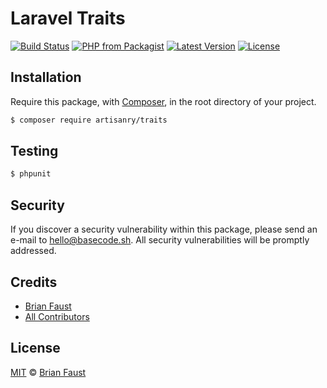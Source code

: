 # Laravel Traits

[![Build Status](https://img.shields.io/travis/artisanry/Traits/master.svg?style=flat-square)](https://travis-ci.org/artisanry/Traits)
[![PHP from Packagist](https://img.shields.io/packagist/php-v/artisanry/traits.svg?style=flat-square)]()
[![Latest Version](https://img.shields.io/github/release/artisanry/Traits.svg?style=flat-square)](https://github.com/artisanry/Traits/releases)
[![License](https://img.shields.io/packagist/l/artisanry/Traits.svg?style=flat-square)](https://packagist.org/packages/artisanry/Traits)

## Installation

Require this package, with [Composer](https://getcomposer.org/), in the root directory of your project.

``` bash
$ composer require artisanry/traits
```

## Testing

``` bash
$ phpunit
```

## Security

If you discover a security vulnerability within this package, please send an e-mail to hello@basecode.sh. All security vulnerabilities will be promptly addressed.

## Credits

- [Brian Faust](https://github.com/faustbrian)
- [All Contributors](../../contributors)

## License

[MIT](LICENSE) © [Brian Faust](https://basecode.sh)
